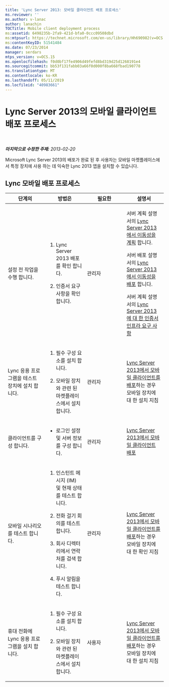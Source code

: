 ```yaml
---
title: 'Lync Server 2013: 모바일 클라이언트 배포 프로세스'
ms.reviewer: ''
ms.author: v-lanac
author: lanachin
TOCTitle: Mobile client deployment process
ms:assetid: 6498235b-2fa9-421d-bfa0-0ccc09508dbd
ms:mtpsurl: https://technet.microsoft.com/en-us/library/Hh690982(v=OCS.15)
ms:contentKeyID: 51541484
ms.date: 07/23/2014
manager: serdars
mtps_version: v=OCS.15
ms.openlocfilehash: f0d0bf17fe4906d49fefd8bd319d25d1268191e4
ms.sourcegitcommit: bb53f131fabb03a66f0d000f8ba668fbad190778
ms.translationtype: MT
ms.contentlocale: ko-KR
ms.lasthandoff: 05/11/2019
ms.locfileid: "40983661"
---
```

<div data-xmlns="http://www.w3.org/1999/xhtml">

<div class="topic" data-xmlns="http://www.w3.org/1999/xhtml" data-msxsl="urn:schemas-microsoft-com:xslt" data-cs="http://msdn.microsoft.com/en-us/">

<div data-asp="http://msdn2.microsoft.com/asp">

# <a name="mobile-client-deployment-process-in-lync-server-2013"></a>Lync Server 2013의 모바일 클라이언트 배포 프로세스

</div>

<div id="mainSection">

<div id="mainBody">

<span> </span>

_**마지막으로 수정한 주제:** 2013-02-20_

Microsoft Lync Server 2013의 배포가 완료 된 후 사용자는 모바일 마켓플레이스에서 특정 장치에 사용 하는 데 익숙한 Lync 2013 앱을 설치할 수 있습니다.

<div>

## <a name="lync-mobile-deployment-process"></a>Lync 모바일 배포 프로세스


<table>
<colgroup>
<col style="width: 25%" />
<col style="width: 25%" />
<col style="width: 25%" />
<col style="width: 25%" />
</colgroup>
<thead>
<tr class="header">
<th>단계의</th>
<th>방법은</th>
<th>필요한</th>
<th>설명서</th>
</tr>
</thead>
<tbody>
<tr class="odd">
<td><p>설정 전 작업을 수행 합니다.</p></td>
<td><ol>
<li><p>Lync Server 2013 배포를 확인 합니다.</p></li>
<li><p>인증서 요구 사항을 확인 합니다.</p></li>
</ol></td>
<td><p>관리자</p></td>
<td><p>서버 계획 설명서의 <a href="lync-server-2013-planning-for-mobility.md">Lync Server 2013에서 이동성을 계획</a> 합니다.</p>
<p>서버 배포 설명서의 <a href="lync-server-2013-deploying-mobility.md">Lync Server 2013에서 이동성을 배포</a> 합니다.</p>
<p>서버 계획 설명서의 <a href="lync-server-2013-certificate-infrastructure-requirements.md">Lync Server 2013에 대 한 인증서 인프라 요구 사항</a></p></td>
</tr>
<tr class="even">
<td><p>Lync 응용 프로그램을 테스트 장치에 설치 합니다.</p></td>
<td><ol>
<li><p>필수 구성 요소를 설치 합니다.</p></li>
<li><p>모바일 장치와 관련 된 마켓플레이스에서 설치 합니다.</p></li>
</ol></td>
<td><p>관리자</p></td>
<td><p><a href="lync-server-2013-deploying-mobile-clients.md">Lync Server 2013에서 모바일 클라이언트를 배포</a>하는 경우 모바일 장치에 대 한 설치 지침</p></td>
</tr>
<tr class="odd">
<td><p>클라이언트를 구성 합니다.</p></td>
<td><ul>
<li><p>로그인 설정 및 서버 정보를 구성 합니다.</p></li>
</ul></td>
<td><p>관리자</p></td>
<td><p><a href="lync-server-2013-deploying-mobile-clients.md">Lync Server 2013에서 모바일 클라이언트 배포</a></p></td>
</tr>
<tr class="even">
<td><p>모바일 시나리오를 테스트 합니다.</p></td>
<td><ol>
<li><p>인스턴트 메시지 (IM) 및 현재 상태를 테스트 합니다.</p></li>
<li><p>전화 걸기 회의를 테스트 합니다.</p></li>
<li><p>회사 디렉터리에서 연락처를 검색 합니다.</p></li>
<li><p>푸시 알림을 테스트 합니다.</p></li>
</ol></td>
<td><p>관리자</p></td>
<td><p><a href="lync-server-2013-deploying-mobile-clients.md">Lync Server 2013에서 모바일 클라이언트를 배포</a>하는 경우 모바일 장치에 대 한 확인 지침</p></td>
</tr>
<tr class="odd">
<td><p>휴대 전화에 Lync 응용 프로그램을 설치 합니다.</p></td>
<td><ol>
<li><p>필수 구성 요소를 설치 합니다.</p></li>
<li><p>모바일 장치와 관련 된 마켓플레이스에서 설치 합니다.</p></li>
</ol></td>
<td><p>사용자</p></td>
<td><p><a href="lync-server-2013-deploying-mobile-clients.md">Lync Server 2013에서 모바일 클라이언트를 배포</a>하는 경우 모바일 장치에 대 한 설치 지침</p></td>
</tr>
</tbody>
</table>


</div>

</div>

<span> </span>

</div>

</div>

</div>

